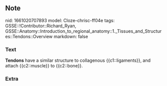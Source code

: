 ## Note
nid: 1661020707893
model: Cloze-chrisc-ff04e
tags: GSSE::!Contributor::Richard_Ryan, GSSE::Anatomy::Introduction_to_regional_anatomy::1._Tissues_and_Structures::Tendons::Overview
markdown: false

### Text
<div class="toggle">
  <strong>Tendons</strong> have a similar structure to collagenous
  {{c1::ligaments}}, and attach {{c2::muscle}} to {{c2::bone}}.
</div>

### Extra

